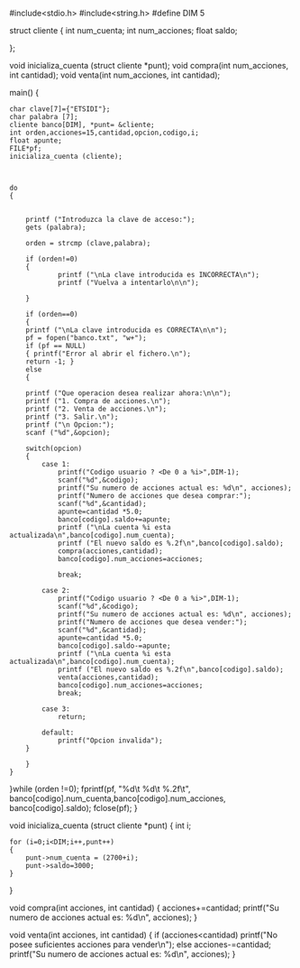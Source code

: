 #include<stdio.h>
#include<string.h>
#define DIM 5

struct cliente
{
	int num_cuenta;
	int num_acciones;
	float saldo;
	
};

void inicializa_cuenta (struct cliente *punt);
void compra(int num_acciones, int cantidad);
void venta(int num_acciones, int cantidad);

main()
{	

	char clave[7]={"ETSIDI"};
	char palabra [7];
	cliente banco[DIM], *punt= &cliente;
	int orden,acciones=15,cantidad,opcion,codigo,i;
  	float apunte;
  	FILE*pf;
	inicializa_cuenta (cliente);


	
	do
	{
	

		printf ("Introduzca la clave de acceso:");
		gets (palabra);
		
		orden = strcmp (clave,palabra);
		
		if (orden!=0)
		{ 
				printf ("\nLa clave introducida es INCORRECTA\n");
				printf ("Vuelva a intentarlo\n\n");
	
		}
	
		if (orden==0)
		{
		printf ("\nLa clave introducida es CORRECTA\n\n");
		pf = fopen("banco.txt", "w+"); 
		if (pf == NULL) 
		{ printf("Error al abrir el fichero.\n"); 
		return -1; } 
		else 
		{ 
		 
		printf ("Que operacion desea realizar ahora:\n\n");
		printf ("1. Compra de acciones.\n");
	  	printf ("2. Venta de acciones.\n");
	  	printf ("3. Salir.\n");
	  	printf ("\n Opcion:");
	  	scanf ("%d",&opcion);
	  
	  	switch(opcion)
	  	{
	    	case 1:
	    		printf("Codigo usuario ? <De 0 a %i>",DIM-1);
	            scanf("%d",&codigo);
	            printf("Su numero de acciones actual es: %d\n", acciones);
	            printf("Numero de acciones que desea comprar:");
	            scanf("%d",&cantidad);
	           	apunte=cantidad *5.0;
	            banco[codigo].saldo+=apunte;
	            printf ("\nLa cuenta %i esta actualizada\n",banco[codigo].num_cuenta);
	            printf ("El nuevo saldo es %.2f\n",banco[codigo].saldo);
	            compra(acciones,cantidad);
	            banco[codigo].num_acciones=acciones; 
	               
	            break;
	    
	    	case 2:
	    		printf("Codigo usuario ? <De 0 a %i>",DIM-1);
	            scanf("%d",&codigo);
	            printf("Su numero de acciones actual es: %d\n", acciones);
	            printf("Numero de acciones que desea vender:");
	            scanf("%d",&cantidad);
	           	apunte=cantidad *5.0;
	            banco[codigo].saldo-=apunte;
	            printf ("\nLa cuenta %i esta actualizada\n",banco[codigo].num_cuenta);
	            printf ("El nuevo saldo es %.2f\n",banco[codigo].saldo);
	            venta(acciones,cantidad);
	            banco[codigo].num_acciones=acciones;   
	            break;
	            
	    	case 3:
	            return;
	            
	    	default:
	            printf("Opcion invalida");
	    }
	     
		}
	}
   }while (orden !=0);
	fprintf(pf, "%d\t %d\t %.2f\t", banco[codigo].num_cuenta,banco[codigo].num_acciones, banco[codigo].saldo);
	fclose(pf); 
}

void inicializa_cuenta (struct cliente *punt)
{
	int i;
	
	for (i=0;i<DIM;i++,punt++)
	{
		punt->num_cuenta = (2700+i);
		punt->saldo=3000;
	}
}


void compra(int acciones, int cantidad)
{
    acciones+=cantidad;
    printf("Su numero de acciones actual es: %d\n", acciones);
 }
  

 void venta(int acciones, int cantidad)
 {
      if (acciones<cantidad)
        printf("No posee suficientes acciones para vender\n");
      else
        acciones-=cantidad;
        printf("Su numero de acciones actual es: %d\n", acciones);
 }
      
    
            
          
